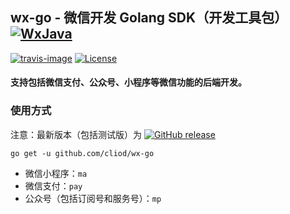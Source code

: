 ## wx-go - 微信开发 Golang SDK（开发工具包） [![WxJava](https://avatars1.githubusercontent.com/u/19882207?s=200&v=4)](https://github.com/Wechat-Group/WxJava) 

[![travis-image]][travis-url]
[![License](https://img.shields.io/badge/License-Apache%202.0-blue.svg)](https://opensource.org/licenses/Apache-2.0)

#### 支持包括微信支付、公众号、小程序等微信功能的后端开发。

### 使用方式
注意：最新版本（包括测试版）为 [![GitHub release](https://img.shields.io/github/release/cliod/cliod.svg)](https://github.com/cliod/wx-go/releases)

```shell script
go get -u github.com/cliod/wx-go
```

  - 微信小程序：`ma`   
  - 微信支付：`pay`
  - 公众号（包括订阅号和服务号）：`mp`    

[travis-image]: https://api.travis-ci.com/cliod/wx-go.svg?branch=main
[travis-url]: https://travis-ci.com/cliod/wx-go

